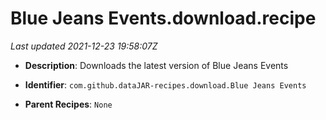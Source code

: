 # Blue Jeans Events.download.recipe

_Last updated 2021-12-23 19:58:07Z_

- **Description**: Downloads the latest version of Blue Jeans Events

- **Identifier**: `com.github.dataJAR-recipes.download.Blue Jeans Events`

- **Parent Recipes**: `None`